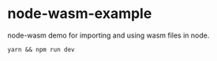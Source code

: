 # node-wasm-example

node-wasm demo for importing and using wasm files in node.

```
yarn && npm run dev
```
